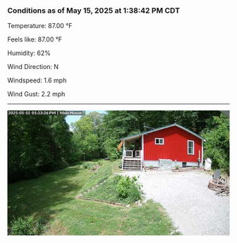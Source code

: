 ### Conditions as of May 15, 2025 at 1:38:42 PM CDT 

Temperature: 87.00 &deg;F

Feels like: 87.00 &deg;F

Humidity: 62%

Wind Direction: N

Windspeed: 1.6 mph

Wind Gust: 2.2 mph

---

<img src="./images/latest.jpeg"/>

